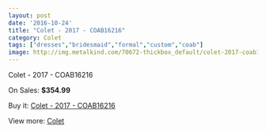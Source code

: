 ```yaml
---
layout: post
date: '2016-10-24'
title: "Colet - 2017 - COAB16216"
category: Colet
tags: ["dresses","bridesmaid","formal","custom","coab"]
image: http://img.metalkind.com/70672-thickbox_default/colet-2017-coab16216.jpg
---
```

Colet - 2017 - COAB16216

On Sales: **$354.99**
<a href="https://www.metalkind.com/en/colet/17636-colet-2017-coab16216.html"><amp-img layout="responsive" width="600" height="600" src="//img.metalkind.com/70672-thickbox_default/colet-2017-coab16216.jpg" alt="Colet - 2017 - COAB16216 0" /></a>
<a href="https://www.metalkind.com/en/colet/17636-colet-2017-coab16216.html"><amp-img layout="responsive" width="600" height="600" src="//img.metalkind.com/70673-thickbox_default/colet-2017-coab16216.jpg" alt="Colet - 2017 - COAB16216 1" /></a>
<a href="https://www.metalkind.com/en/colet/17636-colet-2017-coab16216.html"><amp-img layout="responsive" width="600" height="600" src="//img.metalkind.com/70674-thickbox_default/colet-2017-coab16216.jpg" alt="Colet - 2017 - COAB16216 2" /></a>
<a href="https://www.metalkind.com/en/colet/17636-colet-2017-coab16216.html"><amp-img layout="responsive" width="600" height="600" src="//img.metalkind.com/70675-thickbox_default/colet-2017-coab16216.jpg" alt="Colet - 2017 - COAB16216 3" /></a>

Buy it: [Colet - 2017 - COAB16216](https://www.metalkind.com/en/colet/17636-colet-2017-coab16216.html "Colet - 2017 - COAB16216")

View more: [Colet](https://www.metalkind.com/en/131-colet "Colet")